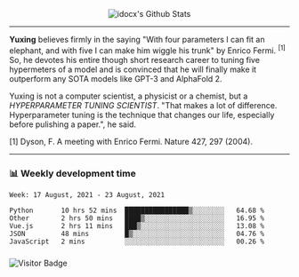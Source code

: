 <div align="center">
    <img align="center" src="https://github-readme-stats.vercel.app/api?username=idocx&show_icons=true&count_private=true&hide_border=true" alt="idocx's Github Stats"></img>
</div>

---

**Yuxing** believes firmly in the saying "With four parameters I can fit an elephant, and with five I can make him wiggle his trunk" by Enrico Fermi. <sup>[1]</sup> So, he devotes his entire though short research career to tuning five hypermeters of a model and is convinced that he will finally make it outperform any SOTA models like GPT-3 and AlphaFold 2.

Yuxing is not a computer scientist, a physicist or a chemist, but a *HYPERPARAMETER TUNING SCIENTIST*. "That makes a lot of difference. Hyperparameter tuning is the technique that changes our life, especially before pulishing a paper.", he said.

[1] Dyson, F. A meeting with Enrico Fermi. Nature 427, 297 (2004).


---

### 📊 Weekly development time
<!--START_SECTION:waka-->
```text
Week: 17 August, 2021 - 23 August, 2021

Python       10 hrs 52 mins  ████████████████▒░░░░░░░░   64.68 % 
Other        2 hrs 50 mins   ████▒░░░░░░░░░░░░░░░░░░░░   16.95 % 
Vue.js       2 hrs 11 mins   ███▒░░░░░░░░░░░░░░░░░░░░░   13.08 % 
JSON         48 mins         █▒░░░░░░░░░░░░░░░░░░░░░░░   04.76 % 
JavaScript   2 mins          ░░░░░░░░░░░░░░░░░░░░░░░░░   00.26 % 
```
<!--END_SECTION:waka-->

### 

![Visitor Badge](https://visitor-badge.laobi.icu/badge?page_id=idocx.idocx)